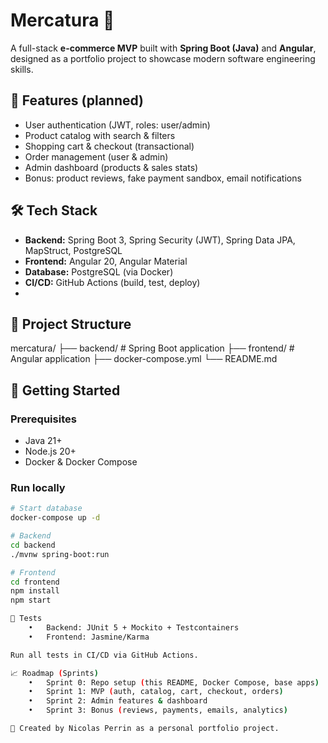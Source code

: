 # Mercatura 🛒

A full-stack **e-commerce MVP** built with **Spring Boot (Java)** and **Angular**, designed as a portfolio project to showcase modern software engineering skills.

## 📌 Features (planned)

- User authentication (JWT, roles: user/admin)
- Product catalog with search & filters
- Shopping cart & checkout (transactional)
- Order management (user & admin)
- Admin dashboard (products & sales stats)
- Bonus: product reviews, fake payment sandbox, email notifications

## 🛠️ Tech Stack

- **Backend:** Spring Boot 3, Spring Security (JWT), Spring Data JPA, MapStruct, PostgreSQL
- **Frontend:** Angular 20, Angular Material
- **Database:** PostgreSQL (via Docker)
- **CI/CD:** GitHub Actions (build, test, deploy)
- 
## 📂 Project Structure

mercatura/
├── backend/        # Spring Boot application
├── frontend/       # Angular application
├── docker-compose.yml
└── README.md

## 🚀 Getting Started

### Prerequisites
- Java 21+
- Node.js 20+
- Docker & Docker Compose

### Run locally

```bash
# Start database
docker-compose up -d

# Backend
cd backend
./mvnw spring-boot:run

# Frontend
cd frontend
npm install
npm start

🧪 Tests
	•	Backend: JUnit 5 + Mockito + Testcontainers
	•	Frontend: Jasmine/Karma

Run all tests in CI/CD via GitHub Actions.

📈 Roadmap (Sprints)
	•	Sprint 0: Repo setup (this README, Docker Compose, base apps)
	•	Sprint 1: MVP (auth, catalog, cart, checkout, orders)
	•	Sprint 2: Admin features & dashboard
	•	Sprint 3: Bonus (reviews, payments, emails, analytics)

🔗 Created by Nicolas Perrin as a personal portfolio project.